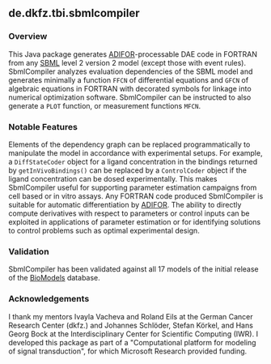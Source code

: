 <h2>de.dkfz.tbi.sbmlcompiler</h2>

<h3>Overview</h3>
This Java package generates <a href="http://www.mcs.anl.gov/adifor">ADIFOR</a>-processable
DAE code in FORTRAN from any <a href="http://www.sbml.org/">SBML</a> level 2 version 2 model
(except those with event rules). SbmlCompiler analyzes evaluation dependencies of the SBML
model and generates minimally a function <code>FFCN</code> of differential equations and
<code>GFCN</code> of algebraic equations in FORTRAN with decorated symbols for linkage into
numerical optimization software. SbmlCompiler can be instructed to also generate a
<code>PLOT</code> function, or measurement functions <code>MFCN</code>.

<h3>Notable Features</h3>
Elements of the dependency graph can be replaced programmatically to manipulate the model in
accordance with experimental setups. For example, a <code>DiffStateCoder</code> object for a
ligand concentration in the bindings returned by <code>getInVivoBindings()</code> can be
replaced by a <code>ControlCoder</code> object if the ligand concentration can be dosed
experimentally. This makes SbmlCompiler useful for supporting parameter estimation campaigns
from cell based or in vitro assays. Any FORTRAN code produced SbmlCompiler is suitable for
automatic differentiation by <a href="http://www.mcs.anl.gov/adifor">ADIFOR</a>. The ability
to directly compute derivatives with respect to parameters or control inputs can be exploited
in applications of parameter estimation or for identifying solutions to control problems such
as optimal experimental design.

<h3>Validation</h3>
SbmlCompiler has been validated against all 17 models of the initial release of the
<a href="http://www.ebi.ac.uk/biomodels/">BioModels</a> database.

<h3>Acknowledgements</h3>
I thank my mentors Ivayla Vacheva and Roland Eils at the German Cancer Research Center
(dkfz.) and Johannes Schlöder, Stefan Körkel, and Hans Georg Bock at the Interdisciplinary
Center for Scientific Computing (IWR). I developed this package as part of a "Computational
platform for modeling of signal transduction", for which Microsoft Research provided funding.

